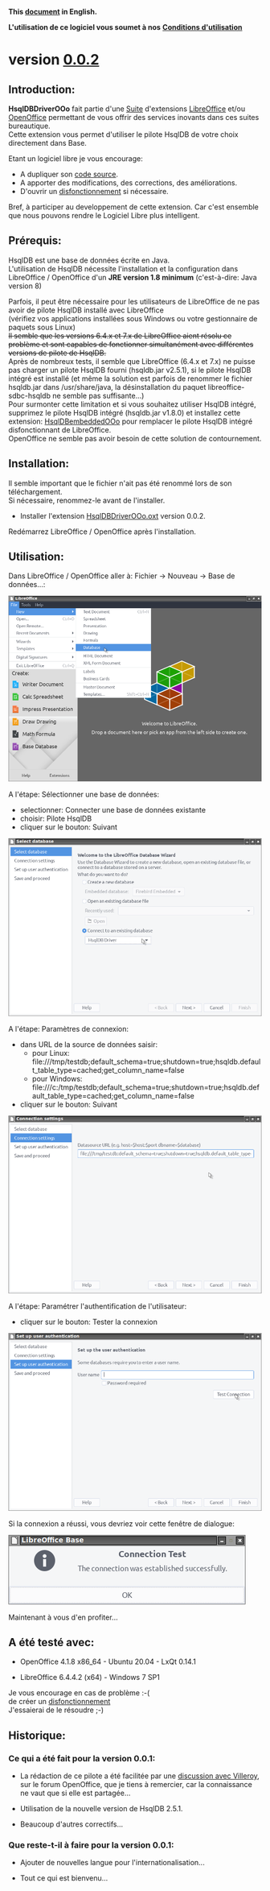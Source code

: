 **This [document](https://prrvchr.github.io/HsqlDBDriverOOo) in English.**

**L'utilisation de ce logiciel vous soumet à nos** [**Conditions d'utilisation**](https://prrvchr.github.io/HsqlDBDriverOOo/HsqlDBDriverOOo/registration/TermsOfUse_fr)

# version [0.0.2](https://prrvchr.github.io/HsqlDBDriverOOo/README_fr#historique)

## Introduction:

**HsqlDBDriverOOo** fait partie d'une [Suite](https://prrvchr.github.io/README_fr) d'extensions [LibreOffice](https://fr.libreoffice.org/download/telecharger-libreoffice/) et/ou [OpenOffice](https://www.openoffice.org/fr/Telecharger/) permettant de vous offrir des services inovants dans ces suites bureautique.  
Cette extension vous permet d'utiliser le pilote HsqlDB de votre choix directement dans Base.

Etant un logiciel libre je vous encourage:
- A dupliquer son [code source](https://github.com/prrvchr/HsqlDBDriverOOo).
- A apporter des modifications, des corrections, des améliorations.
- D'ouvrir un [disfonctionnement](https://github.com/prrvchr/HsqlDBDriverOOo/issues/new) si nécessaire.

Bref, à participer au developpement de cette extension.
Car c'est ensemble que nous pouvons rendre le Logiciel Libre plus intelligent.

## Prérequis:

HsqlDB est une base de données écrite en Java.  
L'utilisation de HsqlDB nécessite l'installation et la configuration dans
LibreOffice / OpenOffice d'un **JRE version 1.8 minimum** (c'est-à-dire: Java version 8)

Parfois, il peut être nécessaire pour les utilisateurs de LibreOffice de ne pas avoir de pilote HsqlDB installé avec LibreOffice  
(vérifiez vos applications installées sous Windows ou votre gestionnaire de paquets sous Linux)  
~~Il semble que les versions 6.4.x et 7.x de LibreOffice aient résolu ce problème et sont capables de fonctionner simultanément avec différentes versions de pilote de HsqlDB.~~  
Après de nombreux tests, il semble que LibreOffice (6.4.x et 7.x) ne puisse pas charger un pilote HsqlDB fourni (hsqldb.jar v2.5.1), si le pilote HsqlDB intégré est installé (et même la solution est parfois de renommer le fichier hsqldb.jar dans /usr/share/java, la désinstallation du paquet libreoffice-sdbc-hsqldb ne semble pas suffisante...)  
Pour surmonter cette limitation et si vous souhaitez utiliser HsqlDB intégré, supprimez le pilote HsqlDB intégré (hsqldb.jar v1.8.0) et installez cette extension: [HsqlDBembeddedOOo](https://prrvchr.github.io/HsqlDBembeddedOOo/) pour remplacer le pilote HsqlDB intégré disfonctionnant de LibreOffice.  
OpenOffice ne semble pas avoir besoin de cette solution de contournement.

## Installation:

Il semble important que le fichier n'ait pas été renommé lors de son téléchargement.  
Si nécessaire, renommez-le avant de l'installer.

- Installer l'extension [HsqlDBDriverOOo.oxt](https://github.com/prrvchr/HsqlDBDriverOOo/raw/master/HsqlDBDriverOOo.oxt) version 0.0.2.

Redémarrez LibreOffice / OpenOffice après l'installation.

## Utilisation:

Dans LibreOffice / OpenOffice aller à: Fichier -> Nouveau -> Base de données...:

![HsqlDBDriverOOo screenshot 1](HsqlDBDriverOOo-1.png)

A l'étape: Sélectionner une base de données:
- selectionner: Connecter une base de données existante
- choisir: Pilote HsqlDB
- cliquer sur le bouton: Suivant

![HsqlDBDriverOOo screenshot 2](HsqlDBDriverOOo-2.png)

A l'étape: Paramètres de connexion:
- dans URL de la source de données saisir:
    - pour Linux: file:///tmp/testdb;default_schema=true;shutdown=true;hsqldb.default_table_type=cached;get_column_name=false
    - pour Windows: file:///c:/tmp/testdb;default_schema=true;shutdown=true;hsqldb.default_table_type=cached;get_column_name=false
- cliquer sur le bouton: Suivant

![HsqlDBDriverOOo screenshot 3](HsqlDBDriverOOo-3.png)

A l'étape: Paramétrer l'authentification de l'utilisateur:
- cliquer sur le bouton: Tester la connexion

![HsqlDBDriverOOo screenshot 4](HsqlDBDriverOOo-4.png)

Si la connexion a réussi, vous devriez voir cette fenêtre de dialogue:

![HsqlDBDriverOOo screenshot 5](HsqlDBDriverOOo-5.png)

Maintenant à vous d'en profiter...

## A été testé avec:

* OpenOffice 4.1.8 x86_64 - Ubuntu 20.04 - LxQt 0.14.1

* LibreOffice 6.4.4.2 (x64) - Windows 7 SP1

Je vous encourage en cas de problème :-(  
de créer un [disfonctionnement](https://github.com/prrvchr/HsqlDBDriverOOo/issues/new)  
J'essaierai de le résoudre ;-)

## Historique:

### Ce qui a été fait pour la version 0.0.1:

- La rédaction de ce pilote a été facilitée par une [discussion avec Villeroy](https://forum.openoffice.org/en/forum/viewtopic.php?f=13&t=103912), sur le forum OpenOffice, que je tiens à remercier, car la connaissance ne vaut que si elle est partagée...

- Utilisation de la nouvelle version de HsqlDB 2.5.1.

- Beaucoup d'autres correctifs...

### Que reste-t-il à faire pour la version 0.0.1:

- Ajouter de nouvelles langue pour l'internationalisation...

- Tout ce qui est bienvenu...
